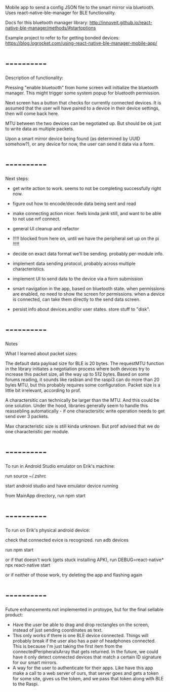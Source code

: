 Mobile app to send a config JSON file to the smart mirror via bluetooth.
Uses react-native-ble-manager for BLE functionality.

Docs for this bluetooth manager library:
http://innoveit.github.io/react-native-ble-manager/methods/#startoptions

Example project to refer to for getting bonded devices:
https://blog.logrocket.com/using-react-native-ble-manager-mobile-app/

# ----------

Description of functionality:

Pressing "enable bluetooth" from home screen will initialize the bluetooth manager. This might trigger some system popup for bluetooth permission.

Next screen has a button that checks for currently connected devices. It is assumed that the user will have paired to a device in their device settings, then will come back here.

MTU between the two devices can be negotiated up. But should be ok just to write data as multiple packets.

Upon a smart mirror device being found (as determined by UUID somehow?), or any device for now, the user can send it data via a form.

# ----------

Next steps:

- get write action to work. seems to not be completing successfully right now.
- figure out how to encode/decode data being sent and read
- make connecting action nicer. feels kinda jank still, and want to be able to not use nrf connect.
- general UI cleanup and refactor

- !!!!! blocked from here on, until we have the peripheral set up on the pi !!!!!

- decide on exact data format we'll be sending. probably per-module info.
- implement data sending protocol, probably across multiple characteristics.
- implement UI to send data to the device via a form submission
- smart navigation in the app, based on bluetooth state. when permissions are enabled, no need to show the screen for permissions. when a device is connected, can take them directly to the send data screen.
- persist info about devices and/or user states. store stuff to "disk".

# ----------

Notes

What I learned about packet sizes:

The default data payload size for BLE is 20 bytes. The requestMTU function in the library initiates a negotiation process where both devices try to increase this packet size, all the way up to 512 bytes. Based on some forums reading, it sounds like rasbian and the raspi3 can do more than 20 byles MTU, but this probably requires some configuration. Packet size is a little bit irrelevant, according to prof.

A charactersitic can technically be larger than the MTU. And this could be one solution. Under the hood, libraries generally seem to handle this reassebling automatically - if one charactersitic write operation needs to get send over 3 packets.

Max characteristic size is still kinda unknown. But prof advised that we do one characteristic per module.


# ----------

To run in Android Studio emulator on Erik's machine:

run
   source ~/.zshrc

start android studio and have emulator device running

from MainApp directory, run
   npm start

# ----------

To run on Erik's physical android device:

check that connected evice is recognized. run
   adb devices

run
   npm start

or if that doesn't work (gets stuck installing APK), run
   DEBUG=react-native* npx react-native start

or if neither of those work, try deleting the app and flashing again

# ----------

Future enhancements not implemented in protoype, but for the final sellable product:
- Have the user be able to drag and drop rectangles on the screen, instead of just sending coordinates as text.
- This only works if there is one BLE device connected. Things will probably break if the user also has a pair of headphones connected. This is because I'm just taking the first item from the connectedPeripheralsArray that gets returned. In the future, we could have it only detect connected devices that match a certain ID signature for our smart mirrors.
- A way for the user to authenticate for their apps. Like have this app make a call to a web server of ours, that server goes and gets a token for some site, gives us the token, and we pass that token along with BLE to the Raspi.